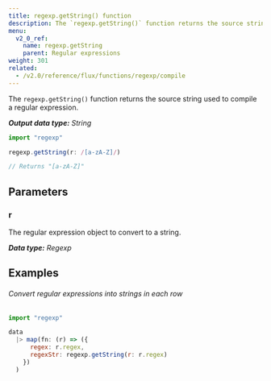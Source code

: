 ```yaml
---
title: regexp.getString() function
description: The `regexp.getString()` function returns the source string used to compile a regular expression.
menu:
  v2_0_ref:
    name: regexp.getString
    parent: Regular expressions
weight: 301
related:
  - /v2.0/reference/flux/functions/regexp/compile
---
```


The `regexp.getString()` function returns the source string used to compile a regular expression.

_**Output data type:** String_

```js
import "regexp"

regexp.getString(r: /[a-zA-Z]/)

// Returns "[a-zA-Z]"
```

## Parameters

### r
The regular expression object to convert to a string.

_**Data type:** Regexp_

## Examples

###### Convert regular expressions into strings in each row
```js
import "regexp"

data
  |> map(fn: (r) => ({
      regex: r.regex,
      regexStr: regexp.getString(r: r.regex)
    })
  )
```
